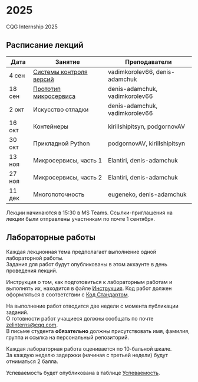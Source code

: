 # 2025
CQG Internship 2025

## Расписание лекций

 Дата  | Занятие | Преподаватели
-------|--------|--------
4  сен | [Системы контроля версий](<1. Version Control Systems/VCS. Git. GitHub.pdf>) | vadimkorolev66, denis-adamchuk
18 сен | [Прототип микросервиса](<2. Prototype/Prototype.pdf>) | denis-adamchuk, vadimkorolev66
2  окт | Искусство отладки | denis-adamchuk, vadimkorolev66
16 окт | Контейнеры | kirillshipitsyn, podgornovAV
30 окт | Прикладной Python | podgornovAV,  kirillshipitsyn
13 ноя | Микросервисы, часть 1 | Elantiri, denis-adamchuk
27 ноя | Микросервисы, часть 2 | Elantiri, denis-adamchuk
11 дек | Многопоточность | eugeneko, denis-adamchuk

Лекции начинаются в 15:30 в MS Teams. Ссылки-приглашения на лекции были отправлены участникам по почте 1 сентября.

## Лабораторные работы

Каждая лекционная тема предполагает выполнение одной лабораторной работы.  
Задания для работ будут опубликованы в этом аккаунте в день проведения лекций.

Инструкция о том, как подготовиться к лабораторным работам и выполнять их, находится в файле [Инструкция](<HowToDoHomework.md>).
Код работ должен оформляться в соответствии с [Код Стандартом](<CppCodingStandard.md>).  

На выполнение работ отводится две недели с момента публикации заданий.  
О готовности работ учащиеся должны сообщать по почте zelinterns@cqg.com.  
В письме студента __обязательно__ должны присутствовать имя, фамилия, группа и ссылка на персональный репозиторий.

Каждая лабораторная работа оценивается по 10-бальной шкале.  
За каждую неделю задержки (начиная с третьей недели) будут отниматься 2 балла.

Успеваемость будет опубликована в таблице [Успеваемость](<Scores.md>).
